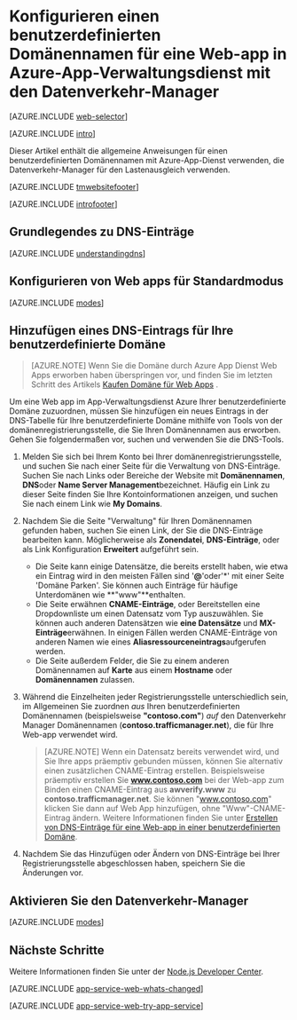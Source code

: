 <properties
    pageTitle="Konfigurieren Sie einen benutzerdefinierten Domänennamen für eine Web-app in Azure-App-Dienst, den Datenverkehr-Manager für den Lastenausgleich verwendet."
    description="Verwenden eines benutzerdefinierten Domänennamens für eine eine Web-app in Azure-App-Dienst, den Datenverkehr-Manager für den Lastenausgleich enthält."
    services="app-service\web"
    documentationCenter=""
    authors="rmcmurray"
    manager="wpickett"
    editor=""/>

<tags
    ms.service="app-service-web"
    ms.workload="web"
    ms.tgt_pltfrm="na"
    ms.devlang="na"
    ms.topic="article"
    ms.date="09/20/2016"
    ms.author="robmcm"/>

# <a name="configuring-a-custom-domain-name-for-a-web-app-in-azure-app-service-using-traffic-manager"></a>Konfigurieren einen benutzerdefinierten Domänennamen für eine Web-app in Azure-App-Verwaltungsdienst mit den Datenverkehr-Manager

[AZURE.INCLUDE [web-selector](../../includes/websites-custom-domain-selector.md)]

[AZURE.INCLUDE [intro](../../includes/custom-dns-web-site-intro-traffic-manager.md)]

Dieser Artikel enthält die allgemeine Anweisungen für einen benutzerdefinierten Domänennamen mit Azure-App-Dienst verwenden, die Datenverkehr-Manager für den Lastenausgleich verwenden.

[AZURE.INCLUDE [tmwebsitefooter](../../includes/custom-dns-web-site-traffic-manager-notes.md)]

[AZURE.INCLUDE [introfooter](../../includes/custom-dns-web-site-intro-notes.md)]

<a name="understanding-records"></a>
## <a name="understanding-dns-records"></a>Grundlegendes zu DNS-Einträge

[AZURE.INCLUDE [understandingdns](../../includes/custom-dns-web-site-understanding-dns-traffic-manager.md)]

<a name="bkmk_configsharedmode"></a>
## <a name="configure-your-web-apps-for-standard-mode"></a>Konfigurieren von Web apps für Standardmodus

[AZURE.INCLUDE [modes](../../includes/custom-dns-web-site-modes-traffic-manager.md)]

<a name="bkmk_configurecname"></a>
## <a name="add-a-dns-record-for-your-custom-domain"></a>Hinzufügen eines DNS-Eintrags für Ihre benutzerdefinierte Domäne

> [AZURE.NOTE] Wenn Sie die Domäne durch Azure App Dienst Web Apps erworben haben überspringen vor, und finden Sie im letzten Schritt des Artikels [Kaufen Domäne für Web Apps](custom-dns-web-site-buydomains-web-app.md) .

Um eine Web app im App-Verwaltungsdienst Azure Ihrer benutzerdefinierte Domäne zuzuordnen, müssen Sie hinzufügen ein neues Eintrags in der DNS-Tabelle für Ihre benutzerdefinierte Domäne mithilfe von Tools von der domänenregistrierungsstelle, die Sie Ihren Domänennamen aus erworben. Gehen Sie folgendermaßen vor, suchen und verwenden Sie die DNS-Tools.

1. Melden Sie sich bei Ihrem Konto bei Ihrer domänenregistrierungsstelle, und suchen Sie nach einer Seite für die Verwaltung von DNS-Einträge. Suchen Sie nach Links oder Bereiche der Website mit **Domänennamen**, **DNS**oder **Name Server Management**bezeichnet. Häufig ein Link zu dieser Seite finden Sie Ihre Kontoinformationen anzeigen, und suchen Sie nach einem Link wie **My Domains**.

1. Nachdem Sie die Seite "Verwaltung" für Ihren Domänennamen gefunden haben, suchen Sie einen Link, der Sie die DNS-Einträge bearbeiten kann. Möglicherweise als **Zonendatei**, **DNS-Einträge**, oder als Link Konfiguration **Erweitert** aufgeführt sein.

    * Die Seite kann einige Datensätze, die bereits erstellt haben, wie etwa ein Eintrag wird in den meisten Fällen sind '**@**'oder'\*' mit einer Seite 'Domäne Parken'. Sie können auch Einträge für häufige Unterdomänen wie **"www"**enthalten.
    * Die Seite erwähnen **CNAME-Einträge**, oder Bereitstellen eine Dropdownliste um einen Datensatz vom Typ auszuwählen. Sie können auch anderen Datensätzen wie **eine Datensätze** und **MX-Einträge**erwähnen. In einigen Fällen werden CNAME-Einträge von anderen Namen wie eines **Aliasressourceneintrags**aufgerufen werden.
    * Die Seite außerdem Felder, die Sie zu einem anderen Domänennamen auf **Karte** aus einem **Hostname** oder **Domänennamen** zulassen.

1. Während die Einzelheiten jeder Registrierungsstelle unterschiedlich sein, im Allgemeinen Sie zuordnen *aus* Ihren benutzerdefinierten Domänennamen (beispielsweise **"contoso.com"**) *auf* den Datenverkehr Manager Domänennamen (**contoso.trafficmanager.net**), die für Ihre Web-app verwendet wird.

    > [AZURE.NOTE] Wenn ein Datensatz bereits verwendet wird, und Sie Ihre apps präemptiv gebunden müssen, können Sie alternativ einen zusätzlichen CNAME-Eintrag erstellen. Beispielsweise präemptiv erstellen Sie **www.contoso.com** bei der Web-app zum Binden einen CNAME-Eintrag aus **awverify.www** zu **contoso.trafficmanager.net**. Sie können "www.contoso.com" klicken Sie dann auf Web App hinzufügen, ohne "Www"-CNAME-Eintrag ändern. Weitere Informationen finden Sie unter [Erstellen von DNS-Einträge für eine Web-app in einer benutzerdefinierten Domäne][CREATEDNS].

1. Nachdem Sie das Hinzufügen oder Ändern von DNS-Einträge bei Ihrer Registrierungsstelle abgeschlossen haben, speichern Sie die Änderungen vor.

<a name="enabledomain"></a>
## <a name="enable-traffic-manager"></a>Aktivieren Sie den Datenverkehr-Manager

[AZURE.INCLUDE [modes](../../includes/custom-dns-web-site-enable-on-traffic-manager.md)]

## <a name="next-steps"></a>Nächste Schritte

Weitere Informationen finden Sie unter der [Node.js Developer Center](/develop/nodejs/).

[AZURE.INCLUDE [app-service-web-whats-changed](../../includes/app-service-web-whats-changed.md)]

[AZURE.INCLUDE [app-service-web-try-app-service](../../includes/app-service-web-try-app-service.md)]

<!-- URL List -->

[CREATEDNS]: ../dns/dns-web-sites-custom-domain.md
